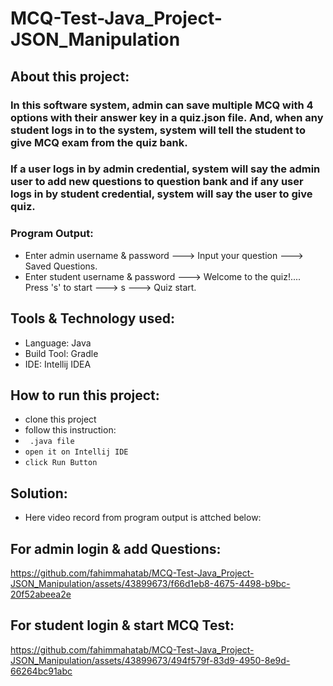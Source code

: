 # MCQ-Test-Java_Project-JSON_Manipulation
## About this project:
### In this software system, admin can save multiple MCQ with 4 options with their answer key in a quiz.json file. And, when any student logs in to the system, system will tell the student to give MCQ exam from the quiz bank.
### If a user logs in by admin credential, system will say the admin user to add new questions to question bank and if any user logs in by student credential, system will say the user to give quiz.

### Program Output:
- Enter admin username & password ---> Input your question ---> Saved Questions.
- Enter student username & password ---> Welcome to the quiz!.... Press 's' to start ---> s ---> Quiz start.

## Tools & Technology used:
- Language: Java
- Build Tool: Gradle
- IDE: Intellij IDEA

## How to run this project:
- clone this project
- follow this instruction:
- ```  .java file ```
- ``` open it on Intellij IDE ```
- ``` click Run Button ```
  
## Solution:
- Here video record from program output is attched below:
## For admin login & add Questions:
https://github.com/fahimmahatab/MCQ-Test-Java_Project-JSON_Manipulation/assets/43899673/f66d1eb8-4675-4498-b9bc-20f52abeea2e



## For student login & start MCQ Test: 
https://github.com/fahimmahatab/MCQ-Test-Java_Project-JSON_Manipulation/assets/43899673/494f579f-83d9-4950-8e9d-66264bc91abc

